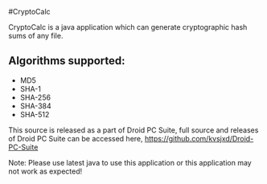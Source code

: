 #CryptoCalc

CryptoCalc is a java application which can generate cryptographic hash sums of any file.

## Algorithms supported:

* MD5
* SHA-1
* SHA-256
* SHA-384
* SHA-512

This source is released as a part of Droid PC Suite, full source and releases of Droid PC Suite can be accessed here, https://github.com/kvsjxd/Droid-PC-Suite

Note: Please use latest java to use this application or this application may not work as expected!